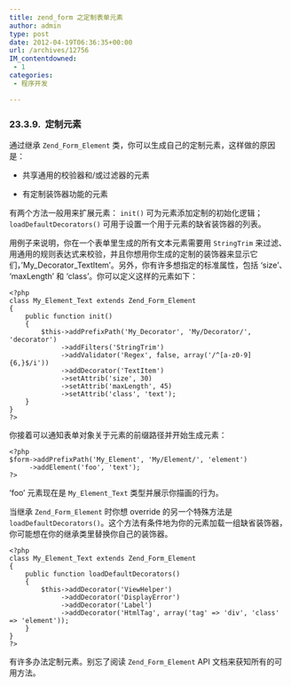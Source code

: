 ```yaml
---
title: zend_form 之定制表单元素
author: admin
type: post
date: 2012-04-19T06:36:35+00:00
url: /archives/12756
IM_contentdowned:
 - 1
categories:
 - 程序开发

---
```


### 23.3.9.  定制元素

通过继承 `Zend_Form_Element` 类，你可以生成自己的定制元素，这样做的原因是：


- 共享通用的校验器和/或过滤器的元素

- 有定制装饰器功能的元素


有两个方法一般用来扩展元素： `init()` 可为元素添加定制的初始化逻辑； `loadDefaultDecorators()` 可用于设置一个用于元素的缺省装饰器的列表。


用例子来说明，你在一个表单里生成的所有文本元素需要用 `StringTrim` 来过滤、用通用的规则表达式来校验，并且你想用你生成的定制的装饰器来显示它们，’My_Decorator_TextItem’。另外，你有许多想指定的标准属性，包括 ‘size’、 ‘maxLength’ 和 ‘class’。你可以定义这样的元素如下：

```
<?php
class My_Element_Text extends Zend_Form_Element
{
    public function init()
    {
        $this->addPrefixPath('My_Decorator', 'My/Decorator/', 'decorator')
             ->addFilters('StringTrim')
             ->addValidator('Regex', false, array('/^[a-z0-9]{6,}$/i'))
             ->addDecorator('TextItem')
             ->setAttrib('size', 30)
             ->setAttrib('maxLength', 45)
             ->setAttrib('class', 'text');
    }
}
?>
```

你接着可以通知表单对象关于元素的前缀路径并开始生成元素：


```
<?php
$form->addPrefixPath('My_Element', 'My/Element/', 'element')
     ->addElement('foo', 'text');
?>
```

‘foo’ 元素现在是 `My_Element_Text` 类型并展示你描画的行为。


当继承 `Zend_Form_Element` 时你想 override 的另一个特殊方法是 `loadDefaultDecorators()`。这个方法有条件地为你的元素加载一组缺省装饰器，你可能想在你的继承类里替换你自己的装饰器。


```
<?php
class My_Element_Text extends Zend_Form_Element
{
    public function loadDefaultDecorators()
    {
        $this->addDecorator('ViewHelper')
             ->addDecorator('DisplayError')
             ->addDecorator('Label')
             ->addDecorator('HtmlTag', array('tag' => 'div', 'class' => 'element'));
    }
}
?>
```

有许多办法定制元素。别忘了阅读 `Zend_Form_Element` API 文档来获知所有的可用方法。